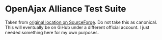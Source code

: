 # OpenAjax Alliance Test Suite
Taken from [original location on SourceForge](https://sourceforge.net/p/openajaxallianc/code/HEAD/tree/accessrules/version-2/trunk/testsuite/rules/).  Do not take this as canonical.  This will eventually be on GiHub under a different official account.  I just needed something here for my own purposes.